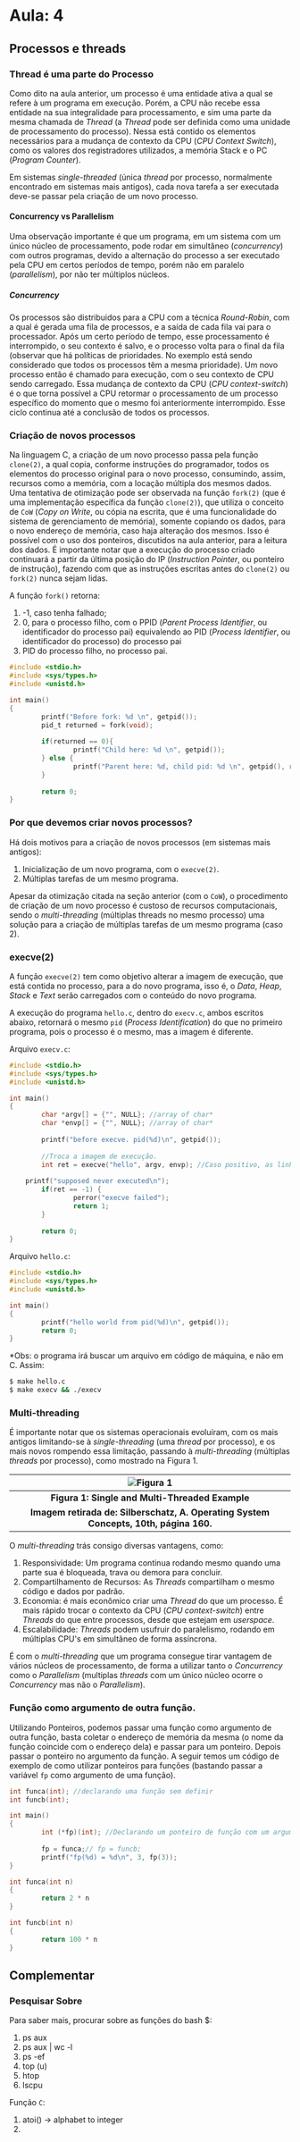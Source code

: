 # Aula: 4

## Processos e threads


### Thread é uma parte do Processo

Como dito na aula anterior, um processo é uma entidade ativa a qual se refere à
um programa em execução. Porém, a CPU não recebe essa entidade na sua
integralidade para processamento, e sim uma parte da mesma chamada de *Thread*
(a *Thread* pode ser definida como uma unidade de processamento do processo).
Nessa está contido os elementos necessários para a mudança de contexto da CPU
(*CPU Context Switch*), como os valores dos registradores utilizados, a memória
Stack e o PC (*Program Counter*).

Em sistemas *single-threaded* (única *thread* por processo, normalmente
encontrado em sistemas mais antigos), cada nova tarefa a ser executada deve-se
passar pela criação de um novo processo.


#### Concurrency vs Parallelism

Uma observação importante é que um programa, em um sistema com um único núcleo
de processamento, pode rodar em simultâneo (*concurrency*) com outros
programas, devido a alternação do processo a ser executado pela CPU em certos
períodos de tempo, porém não em paralelo (*parallelism*), por não ter múltiplos
núcleos.


##### Concurrency

Os processos são distribuidos para a CPU com a técnica *Round-Robin*, com a
qual é gerada uma fila de processos, e a saída de cada fila vai para o
processador. Após um certo período de tempo, esse processamento é interrompido,
o seu contexto é salvo, e o processo volta para o final da fila (observar que
há políticas de prioridades. No exemplo está sendo considerado que todos os
processos têm a mesma prioridade). Um novo processo então é chamado para
execução, com o seu contexto de CPU sendo carregado. Essa mudança de contexto
da CPU (*CPU context-switch*) é o que torna possível a CPU retormar o
processamento de um processo específico do momento que o mesmo foi
anteriormente interrompido. Esse ciclo continua até a conclusão de todos os
processos.


### Criação de novos processos

Na linguagem C, a criação de um novo processo passa pela função `clone(2)`, a
qual copia, conforme instruções do programador, todos os elementos do processo
original para o novo processo, consumindo, assim, recursos como a memória, com
a locação múltipla dos mesmos dados. Uma tentativa de otimização pode ser
observada na função `fork(2)` (que é uma implementação específica da função
`clone(2)`), que utiliza o conceito de `CoW` (*Copy on Write*, ou cópia na
escrita, que é uma funcionalidade do sistema de gerenciamento de memória),
somente copiando os dados, para o novo endereço de memória, caso haja alteração
dos mesmos. Isso é possível com o uso dos ponteiros, discutidos na aula
anterior, para a leitura dos dados.  É importante notar que a execução do
processo criado continuará a partir da última posição do IP (*Instruction
Pointer*, ou ponteiro de instrução), fazendo com que as instruções escritas
antes do `clone(2)` ou `fork(2)` nunca sejam lidas.

A função `fork()` retorna:

1. -1, caso tenha falhado;
2. 0, para o processo filho, com o PPID (*Parent Process Identifier*, ou
   identificador do processo pai) equivalendo ao PID (*Process Identifier*, ou
   identificador do processo) do processo pai
3. PID do processo filho, no processo pai. 

```C
#include <stdio.h>
#include <sys/types.h>
#include <unistd.h>

int main()
{
        printf("Before fork: %d \n", getpid());
        pid_t returned = fork(void);
        
        if(returned == 0){
                printf("Child here: %d \n", getpid());
        } else {
                printf("Parent here: %d, child pid: %d \n", getpid(), returned);
        }
        
        return 0;
}
```


### Por que devemos criar novos processos?

Há dois motivos para a criação de novos processos (em sistemas mais antigos):

1. Inicialização de um novo programa, com o `execve(2)`.
2. Múltiplas tarefas de um mesmo programa.

Apesar da otimização citada na seção anterior (com o `CoW`), o procedimento de
criação de um novo processo é custoso de recursos computacionais, sendo o
*multi-threading* (múltiplas threads no mesmo processo) uma solução para a
criação de múltiplas tarefas de um mesmo programa (caso 2).


### execve(2)

A função `execve(2)` tem como objetivo alterar a imagem de execução, que está
contida no processo, para a do novo programa, isso é, o *Data*, *Heap*, *Stack*
e *Text* serão carregados com o conteúdo do novo programa.

A execução do programa `hello.c`, dentro do `execv.c`, ambos escritos abaixo,
retornará o mesmo `pid` (*Process Identification*) do que no primeiro programa,
pois o processo é o mesmo, mas a imagem é diferente.

Arquivo `execv.c`:

```C
#include <stdio.h>
#include <sys/types.h>
#include <unistd.h>

int main()
{
        char *argv[] = {"", NULL}; //array of char*
        char *envp[] = {"", NULL}; //array of char*
        
        printf("before execve. pid(%d)\n", getpid());
        
        //Troca a imagem de execução.
        int ret = execve("hello", argv, envp); //Caso positivo, as linhas a seguir não existirão mais;
        
	printf("supposed never executed\n");
        if(ret == -1) {
                perror("execve failed");
                return 1;
        }
        
        return 0;
}
```

Arquivo `hello.c`:

```C
#include <stdio.h>
#include <sys/types.h>
#include <unistd.h>

int main()
{
        printf("hello world from pid(%d)\n", getpid());
        return 0;
}

```
\*Obs: o programa irá buscar um arquivo em código de máquina, e não em C. Assim:

```bash
$ make hello.c
$ make execv && ./execv
```


### Multi-threading

É importante notar que os sistemas operacionais evoluíram, com os mais antigos
limitando-se à *single-threading* (uma *thread* por processo), e os mais novos
rompendo essa limitação, passando à *multi-threading* (múltiplas *threads* por
processo), como mostrado na Figura 1.




|![Figura 1](imagens/04/04%20-%20single-multi-threaded.png)|
|:--------:|
|<b>Figura 1: Single and Multi-Threaded Example</b> 
<b>Imagem retirada de: Silberschatz, A. Operating System Concepts, 10th, página 160.</b>|

O *multi-threading* trás consigo diversas vantagens, como:

1. Responsividade: Um programa continua rodando mesmo quando uma parte sua é
   bloqueada, trava ou demora para concluir.
2. Compartilhamento de Recursos: As *Threads* compartilham o mesmo código e
   dados por padrão.
3. Economia: é mais econômico criar uma *Thread* do que um processo. É mais
   rápido trocar o contexto da CPU (*CPU context-switch*) entre *Threads* do
   que entre processos, desde que estejam em *userspace*.
4. Escalabilidade: *Threads* podem usufruir do paralelismo, rodando em
   múltiplas CPU's em simultâneo de forma assíncrona.

É com o *multi-threading* que um programa consegue tirar vantagem de vários
núcleos de processamento, de forma a utilizar tanto o *Concurrency* como o
*Parallelism* (multiplas *threads* com um único núcleo ocorre o *Concurrency*
mas não o *Parallelism*).


### Função como argumento de outra função.

Utilizando Ponteiros, podemos passar uma função como argumento de outra função,
basta coletar o endereço de memória da mesma (o nome da função coincide com o
endereço dela) e passar para um ponteiro. Depois passar o ponteiro no argumento
da função.  A seguir temos um código de exemplo de como utilizar ponteiros para
funções (bastando passar a variável `fp` como argumento de uma função).

```C
int funca(int); //declarando uma função sem definir
int funcb(int);

int main()
{
        int (*fp)(int); //Declarando um ponteiro de função com um argumento int
        
        fp = funca;// fp = funcb;
        printf("fp(%d) = %d\n", 3, fp(3));
}

int funca(int n)
{
        return 2 * n
}

int funcb(int n)
{
        return 100 * n
}
```

## Complementar
### Pesquisar Sobre

Para saber mais, procurar sobre as funções do bash $:

1. ps aux
2. ps aux | wc -l
3. ps -ef
4. top (u)
5. htop
6. lscpu

Função `C`:
1. atoi() -> alphabet to integer
7. 
